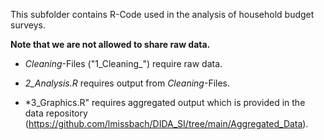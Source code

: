 This subfolder contains R-Code used in the analysis of household budget surveys.

**Note that we are not allowed to share raw data.** 

- *Cleaning*-Files ("1_Cleaning_") require raw data.

- *2_Analysis.R* requires output from *Cleaning*-Files.

- *3_Graphics.R" requires aggregated output which is provided in the data repository (https://github.com/lmissbach/DIDA_SI/tree/main/Aggregated_Data).
